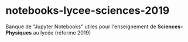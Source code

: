 # notebooks-lycee-sciences-2019
Banque de "Jupyter Notebooks" utiles pour l'enseignement de **Sciences-Physiques** au lycée (réforme 2019)
